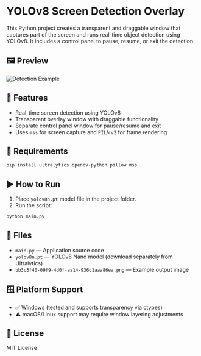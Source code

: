 
# YOLOv8 Screen Detection Overlay

This Python project creates a transparent and draggable window that captures part of the screen and runs real-time object detection using YOLOv8. It includes a control panel to pause, resume, or exit the detection.

## 🖼️ Preview

![Detection Example](bb3c3f40-09f9-4d0f-aa14-936c1aaa86ea.png)

## 🚀 Features

- Real-time screen detection using YOLOv8
- Transparent overlay window with draggable functionality
- Separate control panel window for pause/resume and exit
- Uses `mss` for screen capture and `PIL`/`cv2` for frame rendering

## 🧰 Requirements

```bash
pip install ultralytics opencv-python pillow mss
```

## ▶️ How to Run

1. Place `yolov8n.pt` model file in the project folder.
2. Run the script:

```bash
python main.py
```

## 📂 Files

- `main.py` — Application source code
- `yolov8n.pt` — YOLOv8 Nano model (download separately from Ultralytics)
- `bb3c3f40-09f9-4d0f-aa14-936c1aaa86ea.png` — Example output image

## 🪟 Platform Support

- ✅ Windows (tested and supports transparency via ctypes)
- ⚠️ macOS/Linux support may require window layering adjustments

## 📄 License

MIT License
